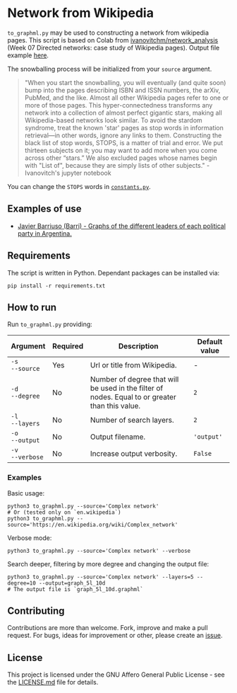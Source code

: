 # Network from Wikipedia

`to_graphml.py` may be used to constructing a network from wikipedia pages.
This script is based on Colab from [ivanovitchm/network_analysis](https://github.com/ivanovitchm/network_analysis)
(Week 07 Directed networks: case study of Wikipedia pages).
Output file example [here](output.graphml).

The snowballing process will be initialized from your `source` argument.

> "When you start the snowballing, you will eventually (and quite soon) bump
  into the pages describing ISBN and ISSN numbers, the arXiv, PubMed, and the
  like. Almost all other Wikipedia pages refer to one or more of those pages.
  This hyper-connectedness transforms any network into a collection of almost
  perfect gigantic stars, making all Wikipedia-based networks look similar. To
  avoid the stardom syndrome, treat the known 'star' pages as stop words in
  information retrieval—in other words, ignore any links to them.
  Constructing the black list of stop words, STOPS, is a matter of trial and
  error. We put thirteen subjects on it; you may want to add more when you
  come across other “stars.” We also excluded pages whose names begin with
  "List of", because they are simply lists of other
  subjects." - Ivanovitch's jupyter notebook

You can change the `STOPS` words in [`constants.py`](https://github.com/alvarofpp/dataset-network-from-wikipedia/blob/main/utils/constants.py#L4).

## Examples of use

- [Javier Barriuso (Barri) - Graphs of the different leaders of each political party in Argentina.](https://x.com/BarriPdmx/status/1437720971746631680)

## Requirements

The script is written in Python. Dependant packages can be installed via:

```shell
pip install -r requirements.txt
```

## How to run

Run `to_graphml.py` providing:

<!-- markdownlint-disable MD013 -->

| Argument | Required | Description | Default value |
| -------- | -------- | ----------- | ------------- |
| `-s` <br/> `--source` | Yes | Url or title from Wikipedia. | - |
| `-d` <br/> `--degree` | No | Number of degree that will be used in the filter of nodes. Equal to or greater than this value. | `2` |
| `-l` <br/> `--layers` | No | Number of search layers. | `2` |
| `-o` <br/> `--output` | No | Output filename. | `'output'` |
| `-v` <br/> `--verbose` | No | Increase output verbosity. | `False` |

<!-- markdownlint-enable MD013 -->

### Examples

Basic usage:

```shell
python3 to_graphml.py --source='Complex network'
# Or (tested only on `en.wikipedia`)
python3 to_graphml.py --source='https://en.wikipedia.org/wiki/Complex_network'
```

Verbose mode:

```shell
python3 to_graphml.py --source='Complex network' --verbose
```

Search deeper, filtering by more degree and changing the output file:

```shell
python3 to_graphml.py --source='Complex network' --layers=5 --degree=10 --output=graph_5l_10d
# The output file is `graph_5l_10d.graphml`
```

## Contributing

Contributions are more than welcome. Fork, improve and make a pull request.
For bugs, ideas for improvement or other, please create an [issue](https://github.com/alvarofpp/dataset-network-from-wikipedia/issues).

## License

This project is licensed under the GNU Affero General Public License - see
the [LICENSE.md](LICENSE) file for details.
